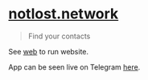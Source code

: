 # [notlost.network](https://notlost.network)

> Find your contacts

See [web](web) to run website.

App can be seen live on Telegram [here](https://t.me/not_lost_bot).
